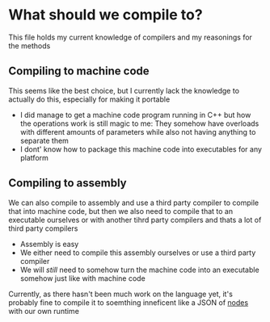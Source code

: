 # What should we compile to?

This file holds my current knowledge of compilers and my reasonings for the methods

## Compiling to machine code
This seems like the best choice, but I currently lack the knowledge to actually do this, especially for making it portable

* I did manage to get a machine code program running in C++ but how the operations work is still magic to me:
They somehow have overloads with different amounts of parameters while also not having anything to separate them
* I dont' know how to package this machine code into executables for any platform

## Compiling to assembly
We can also compile to assembly and use a third party compiler to compile that into machine code,
but then we also need to compile that to an executable ourselves or with another tihrd party compilers and thats a lot of third party compilers

* Assembly is easy
* We either need to compile this assembly ourselves or use a third party compiler
* We will *still* need to somehow turn the machine code into an executable somehow just like with machine code



Currently, as there hasn't been much work on the language yet, it's probably fine to compile it to soemthing inneficent like a JSON of [nodes](compiler/CompilerNodes.md)
with our own runtime

